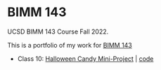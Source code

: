 # BIMM 143
UCSD BIMM 143 Course Fall 2022.

This is a portfolio of my work for [BIMM 143](https://bioboot.github.io/bimm143_F22/)

- Class 10: [Halloween Candy Mini-Project](https://github.com/jadanr/bimm143/blob/main/class10/class10.qmd) | [code](https://github.com/jadanr/bimm143/blob/main/class10/class10.qmd)
